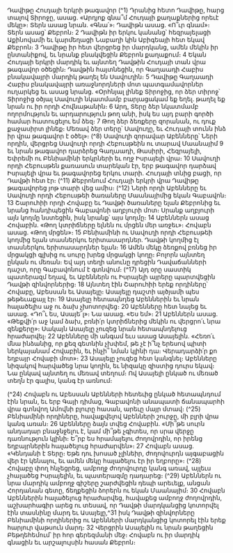 
Դավիթը Հուդայի երկրի թագավոր
(^1) Դրանից հետո Դավիթը, հարց տալով Տիրոջը, ասաց. «Արդյոք գնա՞մ Հուդայի քաղաքներից որեւէ մեկը»։ Տերն
ասաց նրան. «Գնա՛»։ Դավիթն ասաց. «Ո՞ւր գնամ»։ Տերն ասաց՝ Քեբրոն։ 2 Դավիթն իր երկու կանանց՝ հեզրայելացի
Աքինովամի եւ կարմեղացի Նաբաղի կին Աբիգեայի հետ եկավ Քեբրոն։ 3 Դավիթը իր հետ վերցրեց իր մարդկանց, ամեն
մեկին իր ընտանիքով, եւ նրանք բնակվեցին Քեբրոն քաղաքում։ 4 Եկան Հուդայի երկրի մարդիկ եւ այնտեղ Դավթին
Հուդայի տան վրա թագավոր օծեցին։ Դավթին հայտնեցին, որ Գաղաադի Հաբիս բնակավայրի մարդիկ թաղել են
Սավուղին։ 5 Դավիթը Գաղաադի Հաբիս բնակավայրի առաջնորդների մոտ պատգամավորներ ուղարկեց եւ ասաց
նրանց. «Օրհնյալ լինեք Տիրոջից, որ ձեր տիրոջ՝ Տիրոջից օծյալ Սավուղի նկատմամբ բարյացակամ եք եղել. թաղել եք
նրան ու իր որդի Հովնաթանին։ 6 Արդ, Տերը ձեր նկատմամբ ողորմություն եւ արդարություն թող անի, իսկ ես այդ բարի
գործի համար հատուցելու եմ ձեզ։ 7 Թող ձեր ձեռքերը զորանան, ու դուք քաջասիրտ լինեք։ Մեռավ ձեր տերը՝ Սավուղը,
եւ Հուդայի տունն ինձ իր վրա թագավոր է օծել»։
(^8) Սավուղի զորավար Աբենները՝ Ների որդին, վերցրեց Սավուղի որդի Հեբուսթեին ու տարավ Մաանայիմ 9 եւ նրան
թագավոր դարձրեց Գաղաադի, Թասիրի, Հեզրայելի, Եփրեմի ու Բենիամինի երկրների եւ ողջ Իսրայելի վրա։ 10 Սավուղի
որդի Հեբուսթեն քառասուն տարեկան էր, երբ թագավոր դարձավ Իսրայելի վրա եւ թագավորեց երկու տարի. Հուդայի
տնից բացի, որ Դավթի հետ էր։
(^11) Քեբրոնում Հուդայի երկրի վրա Դավիթը թագավորեց յոթ տարի վեց ամիս։
(^12) Ների որդի Աբենները եւ Սավուղի որդի Հեբուսթեի ծառաները Մաանայիմից եկան Գաբավոն։ 13 Շարուհիի որդի
Հովաբը եւ Դավթի ծառաները ելան Քեբրոնից եւ նրանց հանդիպեցին Գաբավոնի աղբյուրի մոտ։ Սրանք աղբյուրի այն
կողմը նստեցին, իսկ նրանք՝ այս կողմը։ 14 Աբեններն ասաց Հովաբին. «Թող կտրիճները ելնեն ու մրցեն մեր առջեւ»։
Հովաբն ասաց. «Թող մրցեն»։ 15 Բենիամինի ու Սավուղի որդի Հեբուսթեի կողմից ելան տասներկու երիտասարդներ.
Դավթի կողմից էլ տասներկու երիտասարդներ ելան։ 16 Ամեն մեկը ձեռքով բռնեց իր մրցակցի գլխից ու սուրը խրեց
մրցակցի կողը։ Բոլորն այնտեղ ընկան ու մեռան։ Եվ այդ տեղի անունը դրեցին Դավաճանների դաշտ, որը Գաբավոնում
է գտնվում։
(^17) Այդ օրը սաստիկ պատերազմ եղավ, եւ Աբեններն ու Իսրայելի այրերը պարտվեցին Դավթի զինվորներից։ 18 Այնտեղ
էին Շարուհիի երեք որդիները՝ Հովաբը, Աբեսսան եւ Ասայելը։ Ասայելը դաշտի այծյամի պես թեթեւաքայլ էր։ 19 Ասայելը
հետապնդեց Աբեններին եւ նրան հալածելիս աջ ու ձախ չխոտորվեց։ 20 Աբենները հետ նայեց եւ ասաց. «Դո՞ւ ես, Ասայե՜լ»։
Նա ասաց. «Ես եմ»։ 21 Աբեններն ասաց. «Թեքվի՛ր աջ կամ ձախ, բռնի՛ր կտրիճներից մեկին ու վերցրո՛ւ նրա զենքերը»։
Սակայն Ասայելը չուզեց նրան հետապնդելուց հրաժարվել։ 22 Աբենները մի անգամ եւս ասաց Ասայելին. «Հեռո՛ւ մնա
ինձանից, որ քեզ գետնին չխփեմ, թե չէ ի՞նչ երեսով պիտի ներկայանամ Հովաբին, եւ ինչի՞ նման կլինի դա։ Վերադարձի՛ր
քո եղբայր Հովաբի մոտ»։ 23 Ասայելը չուզեց հետ կանգնել։ Աբենները նիզակով հարվածեց նրա կողին, եւ նիզակը զիստից
դուրս եկավ։ Նա ընկավ այնտեղ ու մեռավ տեղում։ Ով Ասայելի ընկած ու մեռած տեղն էր գալիս, կանգ էր առնում։


(^24) Հովաբն ու Աբեսսան Աբենների հետեւից ընկած հետապնդում էին նրան, եւ երբ Գայի դիմաց, Գաբավոնի անապատի
ճանապարհի վրա գտնվող Ամովնի բլուրը հասան, արեւը մայր մտավ։
(^25) Բենիամինի որդիները, հավաքվելով Աբենների շուրջը, մի բլրի վրա կանգ առան։ 26 Աբենները ձայն տվեց Հովաբին.
«Մի՞թե սուրն անդադար բնաջնջելու է, կամ մի՞թե չգիտես, որ սրա վերջը դառնություն կլինի։ Ե՞րբ ես հրամայելու
ժողովրդին, որ իրենց եղբայրներին հալածելուց հրաժարվեն»։ 27 Հովաբն ասաց. «Կենդանի է Տերը։ Եթե դու խոսած
չլինեիր, ժողովուրդն այգաբացին վեր էր կենալու, եւ ամեն մեկը հալածելու էր իր եղբորը»։
(^28) Հովաբը փող հնչեցրեց, ամբողջ ժողովուրդը կանգ առավ, այլեւս չհալածեց Իսրայելին, եւ պատերազմը դադարեց։
(^29) Աբեններն ու նրա մարդիկ ամբողջ գիշերը շարժվեցին դեպի արեւելք, անցան Հորդանան գետը, ճեղքեցին ձորերն ու
եկան Մաանայիմ։ 30 Հովաբն Աբեններին հալածելուց հրաժարվեց, հավաքեց ամբողջ ժողովրդին, աշխարհագիր արեց
ու տեսավ, որ Դավթի մարդկանցից կոտորվել էին տասնինը մարդ եւ Ասայելը,^31 իսկ Դավթի զինվորները Բենիամինի
որդիներից ու Աբենների մարդկանցից կոտորել էին երեք հարյուր վաթսուն մարդ։ 32 Վերցրին Ասայելին ու նրան
թաղեցին Բեթղեհեմում՝ իր հոր գերեզմանի մեջ։ Հովաբն ու իր մարդիկ գնացին եւ արշալույսին հասան Քեբրոն։
